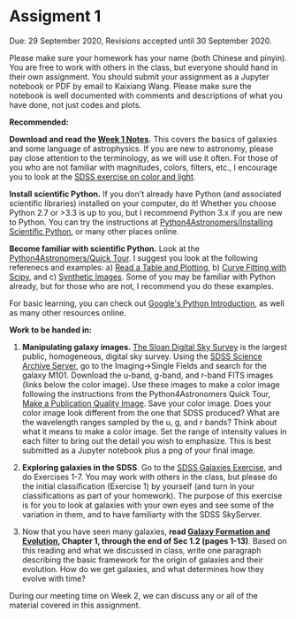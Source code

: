 # Assigment 1

Due: 29 September 2020, Revisions accepted until 30 September 2020.

Please make sure your homework has your name (both Chinese and pinyin). You are free to work with others in the class, but everyone should hand in their own assignment. You should submit your assignment as a Jupyter notebook or PDF by email to Kaixiang Wang. Please make sure the notebook is well documented with comments and descriptions of what you have done, not just codes and plots.

**Recommended:**

**Download and read the [Week 1 Notes](http://kavli.pku.edu.cn/~peng/teaching/galaxies20/Lecture01-2020.pdf).** This covers the basics of galaxies and some language of astrophysics. If you are new to astronomy, please pay close attention to the terminology, as we will use it often. For those of you who are not familiar with magnitudes, colors, filters, etc., I encourage you to look at the [SDSS exercise on color and light](http://skyserver.sdss.org/dr12/en/proj/advanced/color/colorhome.aspx).

 **Install scientific Python.** If you don't already have Python (and associated scientific libraries) installed on your computer, do it! Whether you choose Python 2.7 or >3.3 is up to you, but I recommend Python 3.x if you are new to Python.
You can try the instructions at [Python4Astronomers/Installing Scientific Python](https://python4astronomers.github.io/installation/python_install.html), or many other places online.

**Become familiar with scientific Python.** Look at the [Python4Astronomers/Quick Tour](https://python4astronomers.github.io/intro/quick-tour.html). I suggest you look at the following referenecs and examples: a) [Read a Table and Plotting](https://python4astronomers.github.io/intro/quick-tour.html#reading-a-table-and-plotting), b) [Curve Fitting with Scipy](https://python4astronomers.github.io/intro/quick-tour.html#curve-fitting-with-scipy), and c) [Synthetic Images](https://python4astronomers.github.io/intro/quick-tour.html#synthetic-images). Some of you may be familiar with Python already, but for those who are not, I recommend you do these examples.

For basic learning, you can check out [Google's Python Introduction](https://developers.google.com/edu/python/introduction), as well as many other resources online.

**Work to be handed in:**

1) **Manipulating galaxy images.** [The Sloan Digital Sky Survey](http://www.sdss3.org) is the largest public, homogeneous, digital sky survey. Using the [SDSS Science Archive Server](http://dr12.sdss3.org/), go to the Imaging->Single Fields and search for the galaxy M101. Download the u-band, g-band, and r-band FITS images (links below the color image). Use these images to make a color image following the instructions from the Python4Astronomers Quick Tour, [Make a Publication Quality Image](https://python4astronomers.github.io/intro/quick-tour.html#making-a-publication-quality-image). Save your color image. Does your color image look different from the one that SDSS produced? What are the wavelength ranges sampled by the u, g, and r bands? Think about what it means to make a color image. Set the range of intensity values in each filter to bring out the detail you wish to emphasize. This is best submitted as a Jupyter notebook plus a png of your final image.

2) **Exploring galaxies in the SDSS**. Go to the [SDSS Galaxies Exercise](http://skyserver.sdss.org/dr12/en/proj/advanced/galaxies/galaxieshome.aspx), and do Exercises 1-7. You may work with others in the class, but please do the initial classification (Exercise 1) by yourself (and turn in your classifications as part of your homework). The purpose of this exercise is for you to look at galaxies with your own eyes and see some of the variation in them, and to have familiarty with the SDSS SkyServer.

3) Now that you have seen many galaxies, **read [Galaxy Formation and Evolution](http://www.amazon.com/Galaxy-Formation-Evolution-Houjun-Mo/dp/0521857937), Chapter 1, through the end of Sec 1.2 (pages 1-13)**. Based on this reading and what we discussed in class, write one paragraph describing the basic framework for the origin of galaxies and their evolution. How do we get galaxies, and what determines how they evolve with time?

During our meeting time on Week 2, we can discuss any or all of the material covered in this assignment.
